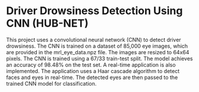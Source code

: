 # Driver Drowsiness Detection Using CNN (HUB-NET)
This project uses a convolutional neural network (CNN) to detect driver drowsiness. The CNN is trained on a dataset of 85,000 eye images, which are provided in the mrl_eye_data.npz file. The images are resized to 64x64 pixels.
The CNN is trained using a 67/33 train-test split. The model achieves an accuracy of 98.48% on the test set.
A real-time application is also implemented. The application uses a Haar cascade algorithm to detect faces and eyes in real-time. The detected eyes are then passed to the trained CNN model for classification.
